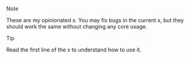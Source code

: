 > [!NOTE]  
> These are my opinionated x. You may fix bugs in the current x, but they should work the same without changing any core usage.

> [!TIP]
> Read the first line of the x to understand how to use it.
